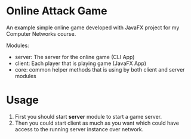 # Online Attack Game
An example simple online game developed with JavaFX project for my Computer Networks course.

Modules:
* server: The server for the online game (CLI App)
* client: Each player that is playing game (JavaFX App)
* core: common helper methods that is using by both client and server modules  

# Usage
1. First you should start **server** module to start a game server.
2. Then you could start client as much as you want which could have access to the running server instance over network.
